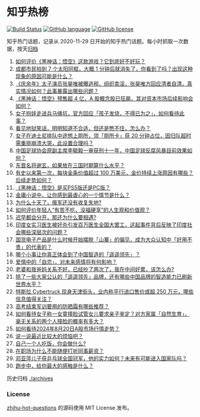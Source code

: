 # 知乎热榜
[![Build Status](https://github.com/ToWeLong/zhihu-hot-questions/workflows/CI/badge.svg)](https://github.com/ToWeLong/zhihu-hot-questions/actions)
[![GitHub language](https://img.shields.io/badge/language-golang-orange.svg)](https://golang.org/)
[![GitHub license](https://img.shields.io/github/license/ToWeLong/zhihu-hot-questions)](https://github.com/ToWeLong/zhihu-hot-questions/blob/main/LICENSE)

知乎热门话题，记录从 2020-11-29 日开始的知乎热门话题。每小时抓取一次数据，按天[归档](./archives)

<!-- BEGIN -->

1. [如何评价《黑神话：悟空》这款游戏？它到底好不好玩？](https://www.zhihu.com/question/664775480)
1. [成都市民拍到 7 个太阳同框，大概 1 分钟后就消失了，你看到了吗？出现这种现象的原因可能是什么？](https://www.zhihu.com/question/664770212)
1. [《庆余年》太子演员张昊唯被曝逃税、组织卖淫，张昊唯方回应清者自清，真实情况如何？此事暴露出哪些问题？](https://www.zhihu.com/question/664707683)
1. [《黑神话：悟空》预售超 4 亿，A 股概念股已狂飙，其对资本市场后续影响会如何？](https://www.zhihu.com/question/664772403)
1. [女子抱娃走进兵马俑坑，官方回应「孩子发烧，不得已为之」，如何看待此事？](https://www.zhihu.com/question/664604300)
1. [看见地狱笑话，明明知道不合适，但还是憋不住，怎么办？](https://www.zhihu.com/question/582141145)
1. [女子在迪士尼排队中途想上厕所，领「厕所卡」获 20 分钟占位，因归队超时需重排崩溃大哭，此设置合理吗？](https://www.zhihu.com/question/664769973)
1. [中国足球协会原副主席李毓毅一审获刑十一年，中国足球反腐风暴目前效果如何？](https://www.zhihu.com/question/664683610)
1. [东晋名将谢玄，如果放在三国时期算什么水平？](https://www.zhihu.com/question/661063753)
1. [有史以来第一次，每块金条价值超过 100 万美元，金价持续上涨原因有哪些？后续走势如何？](https://www.zhihu.com/question/664770364)
1. [《黑神话：悟空》是买PS5版还是PC版？](https://www.zhihu.com/question/658624580)
1. [金庸小说中，让你感到最虐心的一个情节是什么？](https://www.zhihu.com/question/664279104)
1. [为什么十天了，俄军还没有收复失地?](https://www.zhihu.com/question/664442067)
1. [如何评价年轻人“有苦不吃，没福硬享”的人生观和价值观？](https://www.zhihu.com/question/663916379)
1. [迟早都会分开，那还为什么要相遇?](https://www.zhihu.com/question/664490912)
1. [印度女实习医生被奸杀引发百万医生全国大罢工，这起事件背后反映了印度社会哪些深层次的问题？](https://www.zhihu.com/question/664619820)
1. [国货电子产品是什么时候开始摆脱「山寨」的偏见，成为大众认知中「好用不贵」的代表的？](https://www.zhihu.com/question/663777154)
1. [哪个小事让你真正体会到了中国智造的「遥遥领先」？](https://www.zhihu.com/question/664097080)
1. [爱情中的「自恋」，对未来感情将有何影响？](https://www.zhihu.com/question/662368907)
1. [老婆和我爸妈关系不好，已经吵了两次了，我在中间好累，该怎么办?](https://www.zhihu.com/question/664570338)
1. [除了一些大家公认的「遥遥领先」品牌，还有哪些中国品牌的智造能力已刷新世界水平？](https://www.zhihu.com/question/664702852)
1. [特斯拉 Cybertruck 现身天津街头，业内称平行进口售价或超 250 万元，哪些信息值得关注？](https://www.zhihu.com/question/664603083)
1. [高考结束军训要用的防晒霜有哪些推荐？](https://www.zhihu.com/question/661852256)
1. [如何看待女子称一女童撞脸试管女儿要求亲子鉴定？对方家属「自然生育」，毫无关系的两个人撞脸的概率有多大？](https://www.zhihu.com/question/664715022)
1. [如何看待2024年8月20日A股市场行情走势？](https://www.zhihu.com/question/664705943)
1. [说一说最近比较大的烦恼吧？](https://www.zhihu.com/question/663755149)
1. [自己一个人吃饭，你会做什么?](https://www.zhihu.com/question/280283392)
1. [在职场为什么不能随便打听同事薪资？](https://www.zhihu.com/question/664071258)
1. [邓亚萍儿子获乒乓球全国冠军，他的实力如何？未来有可能进入国家队吗？](https://www.zhihu.com/question/664517961)
1. [跑步中，给你最大的感触是什么？](https://www.zhihu.com/question/664100046)

<!-- END -->

历史归档 [./archives](./archives)


### License
[zhihu-hot-questions](https://github.com/towelong/zhihu-hot-questions) 的源码使用 MIT License 发布。